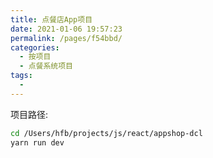 ```yaml
---
title: 点餐店App项目
date: 2021-01-06 19:57:23
permalink: /pages/f54bbd/
categories:
  - 按项目
  - 点餐系统项目
tags:
  - 
---
```


项目路径:
``` bash
cd /Users/hfb/projects/js/react/appshop-dcl
yarn run dev
```